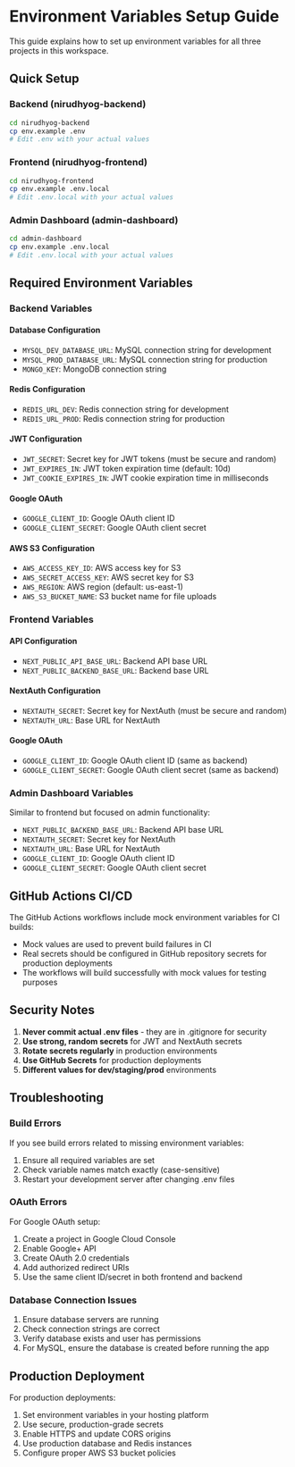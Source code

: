 # Environment Variables Setup Guide

This guide explains how to set up environment variables for all three projects in this workspace.

## Quick Setup

### Backend (nirudhyog-backend)
```bash
cd nirudhyog-backend
cp env.example .env
# Edit .env with your actual values
```

### Frontend (nirudhyog-frontend)
```bash
cd nirudhyog-frontend
cp env.example .env.local
# Edit .env.local with your actual values
```

### Admin Dashboard (admin-dashboard)
```bash
cd admin-dashboard
cp env.example .env.local
# Edit .env.local with your actual values
```

## Required Environment Variables

### Backend Variables

#### Database Configuration
- `MYSQL_DEV_DATABASE_URL`: MySQL connection string for development
- `MYSQL_PROD_DATABASE_URL`: MySQL connection string for production
- `MONGO_KEY`: MongoDB connection string

#### Redis Configuration
- `REDIS_URL_DEV`: Redis connection string for development
- `REDIS_URL_PROD`: Redis connection string for production

#### JWT Configuration
- `JWT_SECRET`: Secret key for JWT tokens (must be secure and random)
- `JWT_EXPIRES_IN`: JWT token expiration time (default: 10d)
- `JWT_COOKIE_EXPIRES_IN`: JWT cookie expiration time in milliseconds

#### Google OAuth
- `GOOGLE_CLIENT_ID`: Google OAuth client ID
- `GOOGLE_CLIENT_SECRET`: Google OAuth client secret

#### AWS S3 Configuration
- `AWS_ACCESS_KEY_ID`: AWS access key for S3
- `AWS_SECRET_ACCESS_KEY`: AWS secret key for S3
- `AWS_REGION`: AWS region (default: us-east-1)
- `AWS_S3_BUCKET_NAME`: S3 bucket name for file uploads

### Frontend Variables

#### API Configuration
- `NEXT_PUBLIC_API_BASE_URL`: Backend API base URL
- `NEXT_PUBLIC_BACKEND_BASE_URL`: Backend base URL

#### NextAuth Configuration
- `NEXTAUTH_SECRET`: Secret key for NextAuth (must be secure and random)
- `NEXTAUTH_URL`: Base URL for NextAuth

#### Google OAuth
- `GOOGLE_CLIENT_ID`: Google OAuth client ID (same as backend)
- `GOOGLE_CLIENT_SECRET`: Google OAuth client secret (same as backend)

### Admin Dashboard Variables

Similar to frontend but focused on admin functionality:
- `NEXT_PUBLIC_BACKEND_BASE_URL`: Backend API base URL
- `NEXTAUTH_SECRET`: Secret key for NextAuth
- `NEXTAUTH_URL`: Base URL for NextAuth
- `GOOGLE_CLIENT_ID`: Google OAuth client ID
- `GOOGLE_CLIENT_SECRET`: Google OAuth client secret

## GitHub Actions CI/CD

The GitHub Actions workflows include mock environment variables for CI builds:
- Mock values are used to prevent build failures in CI
- Real secrets should be configured in GitHub repository secrets for production deployments
- The workflows will build successfully with mock values for testing purposes

## Security Notes

1. **Never commit actual .env files** - they are in .gitignore for security
2. **Use strong, random secrets** for JWT and NextAuth secrets
3. **Rotate secrets regularly** in production environments
4. **Use GitHub Secrets** for production deployments
5. **Different values for dev/staging/prod** environments

## Troubleshooting

### Build Errors
If you see build errors related to missing environment variables:
1. Ensure all required variables are set
2. Check variable names match exactly (case-sensitive)
3. Restart your development server after changing .env files

### OAuth Errors
For Google OAuth setup:
1. Create a project in Google Cloud Console
2. Enable Google+ API
3. Create OAuth 2.0 credentials
4. Add authorized redirect URIs
5. Use the same client ID/secret in both frontend and backend

### Database Connection Issues
1. Ensure database servers are running
2. Check connection strings are correct
3. Verify database exists and user has permissions
4. For MySQL, ensure the database is created before running the app

## Production Deployment

For production deployments:
1. Set environment variables in your hosting platform
2. Use secure, production-grade secrets
3. Enable HTTPS and update CORS origins
4. Use production database and Redis instances
5. Configure proper AWS S3 bucket policies 